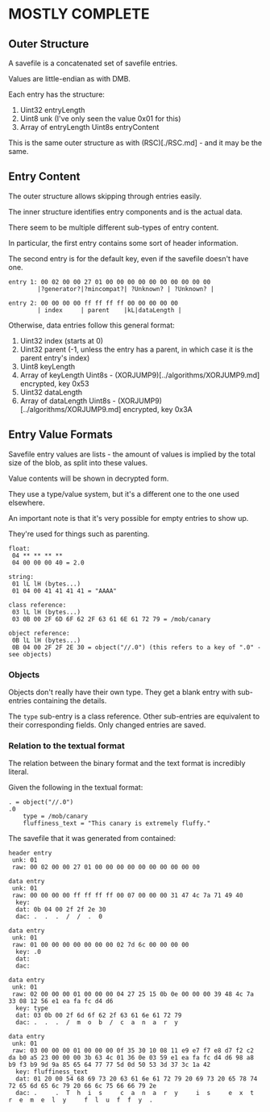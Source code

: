 # MOSTLY COMPLETE

## Outer Structure

A savefile is a concatenated set of savefile entries.

Values are little-endian as with DMB.

Each entry has the structure:

1. Uint32 entryLength
2. Uint8 unk (I've only seen the value 0x01 for this)
3. Array of entryLength Uint8s entryContent

This is the same outer structure as with (RSC)[./RSC.md] - and it may be the same.

## Entry Content

The outer structure allows skipping through entries easily.

The inner structure identifies entry components and is the actual data.

There seem to be multiple different sub-types of entry content.

In particular, the first entry contains some sort of header information.

The second entry is for the default key, even if the savefile doesn't have one.

```
entry 1: 00 02 00 00 27 01 00 00 00 00 00 00 00 00 00 00
        |?generator?|?mincompat?| ?Unknown? | ?Unknown? |

entry 2: 00 00 00 00 ff ff ff ff 00 00 00 00 00
        | index     | parent    |kL|dataLength |
```

Otherwise, data entries follow this general format:

1. Uint32 index (starts at 0)
2. Uint32 parent (-1, unless the entry has a parent, in which case it is the parent entry's index)
3. Uint8 keyLength
4. Array of keyLength Uint8s - (XORJUMP9)[../algorithms/XORJUMP9.md] encrypted, key 0x53
5. Uint32 dataLength
6. Array of dataLength Uint8s - (XORJUMP9)[../algorithms/XORJUMP9.md] encrypted, key 0x3A

## Entry Value Formats

Savefile entry values are lists - the amount of values is implied by the total size of the blob, as split into these values.

Value contents will be shown in decrypted form.

They use a type/value system, but it's a different one to the one used elsewhere.

An important note is that it's very possible for empty entries to show up.

They're used for things such as parenting.

```
float:
 04 ** ** ** **
 04 00 00 00 40 = 2.0

string:
 01 lL lH (bytes...)
 01 04 00 41 41 41 41 = "AAAA"

class reference:
 03 lL lH (bytes...)
 03 0B 00 2F 6D 6F 62 2F 63 61 6E 61 72 79 = /mob/canary

object reference:
 0B lL lH (bytes...)
 0B 04 00 2F 2F 2E 30 = object("//.0") (this refers to a key of ".0" - see objects)

```

### Objects

Objects don't really have their own type. They get a blank entry with sub-entries containing the details.

The `type` sub-entry is a class reference.
Other sub-entries are equivalent to their corresponding fields.
Only changed entries are saved.

### Relation to the textual format

The relation between the binary format and the text format is incredibly literal.

Given the following in the textual format:
```
. = object("//.0")
.0
	type = /mob/canary
	fluffiness_text = "This canary is extremely fluffy."
```

The savefile that it was generated from contained:
```
header entry
 unk: 01
 raw: 00 02 00 00 27 01 00 00 00 00 00 00 00 00 00 00

data entry
 unk: 01
 raw: 00 00 00 00 ff ff ff ff 00 07 00 00 00 31 47 4c 7a 71 49 40
  key: 
  dat: 0b 04 00 2f 2f 2e 30
  dac: .  .  .  /  /  .  0  

data entry
 unk: 01
 raw: 01 00 00 00 00 00 00 00 02 7d 6c 00 00 00 00
  key: .0
  dat:
  dac: 

data entry
 unk: 01
 raw: 02 00 00 00 01 00 00 00 04 27 25 15 0b 0e 00 00 00 39 48 4c 7a 33 08 12 56 e1 ea fa fc d4 d6
  key: type
  dat: 03 0b 00 2f 6d 6f 62 2f 63 61 6e 61 72 79
  dac: .  .  .  /  m  o  b  /  c  a  n  a  r  y  

data entry
 unk: 01
 raw: 03 00 00 00 01 00 00 00 0f 35 30 10 08 11 e9 e7 f7 e8 d7 f2 c2 da b0 a5 23 00 00 00 3b 63 4c 01 36 0e 03 59 e1 ea fa fc d4 d6 98 a8 b9 f3 b9 9d 9a 85 65 64 77 77 5d 0d 50 53 3d 37 3c 1a 42
  key: fluffiness_text
  dat: 01 20 00 54 68 69 73 20 63 61 6e 61 72 79 20 69 73 20 65 78 74 72 65 6d 65 6c 79 20 66 6c 75 66 66 79 2e
  dac: .     .  T  h  i  s     c  a  n  a  r  y     i  s     e  x  t  r  e  m  e  l  y     f  l  u  f  f  y  .  
```

